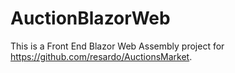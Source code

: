 # AuctionBlazorWeb
This is a Front End Blazor Web Assembly project for https://github.com/resardo/AuctionsMarket. 
